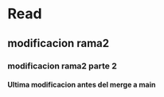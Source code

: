 # **Read**


## **modificacion rama2**

### **modificacion rama2 parte 2**

#### **Ultima modificacion antes del merge a main**

